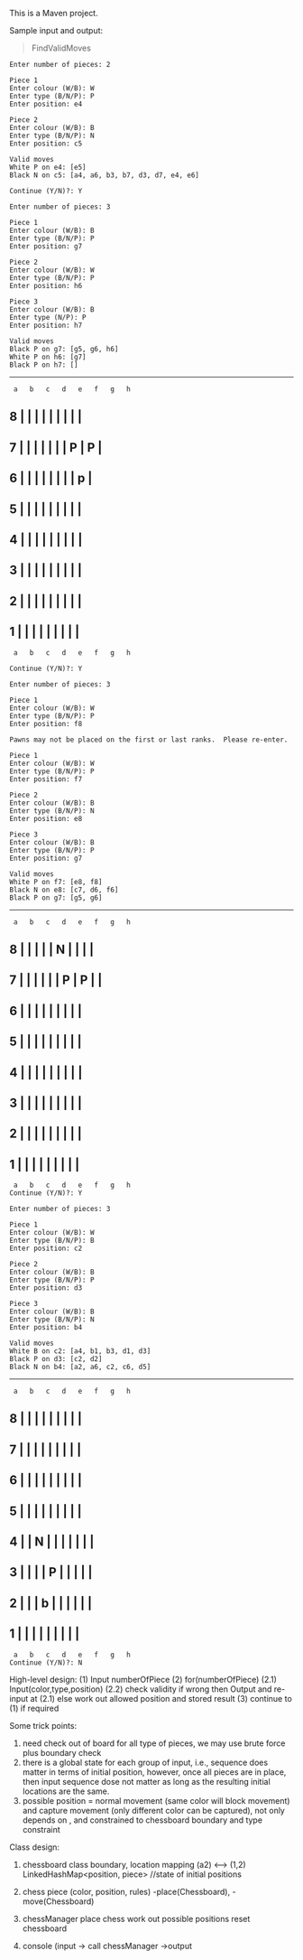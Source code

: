 This is a Maven project.

Sample input and output:

 > FindValidMoves

    Enter number of pieces: 2

    Piece 1
    Enter colour (W/B): W
    Enter type (B/N/P): P
    Enter position: e4

    Piece 2
    Enter colour (W/B): B
    Enter type (B/N/P): N
    Enter position: c5

    Valid moves
    White P on e4: [e5]
    Black N on c5: [a4, a6, b3, b7, d3, d7, e4, e6]

    Continue (Y/N)?: Y

    Enter number of pieces: 3

    Piece 1
    Enter colour (W/B): B
    Enter type (B/N/P): P
    Enter position: g7

    Piece 2
    Enter colour (W/B): W
    Enter type (B/N/P): P
    Enter position: h6

    Piece 3
    Enter colour (W/B): B
    Enter type (N/P): P
    Enter position: h7

    Valid moves
    Black P on g7: [g5, g6, h6]
    White P on h6: [g7]
    Black P on h7: []

   ---------------------------------
     a   b   c   d   e   f   g   h
 8 |   |   |   |   |   |   |   |   |
   ---------------------------------
 7 |   |   |   |   |   |   | P | P |
   ---------------------------------
 6 |   |   |   |   |   |   |   | p |
   ---------------------------------
 5 |   |   |   |   |   |   |   |   |
   ---------------------------------
 4 |   |   |   |   |   |   |   |   |
   ---------------------------------
 3 |   |   |   |   |   |   |   |   |
   ---------------------------------
 2 |   |   |   |   |   |   |   |   |
   ---------------------------------
 1 |   |   |   |   |   |   |   |   |
   ---------------------------------
     a   b   c   d   e   f   g   h

    Continue (Y/N)?: Y

    Enter number of pieces: 3

    Piece 1
    Enter colour (W/B): W
    Enter type (B/N/P): P
    Enter position: f8

    Pawns may not be placed on the first or last ranks.  Please re-enter.

    Piece 1
    Enter colour (W/B): W
    Enter type (B/N/P): P
    Enter position: f7

    Piece 2
    Enter colour (W/B): B
    Enter type (B/N/P): N
    Enter position: e8

    Piece 3
    Enter colour (W/B): B
    Enter type (B/N/P): P
    Enter position: g7

    Valid moves
    White P on f7: [e8, f8]
    Black N on e8: [c7, d6, f6]
    Black P on g7: [g5, g6]
   ---------------------------------
     a   b   c   d   e   f   g   h
 8 |   |   |   |   | N |   |   |   |
   ---------------------------------
 7 |   |   |   |   |   | P | P |   |
   ---------------------------------
 6 |   |   |   |   |   |   |   |   |
   ---------------------------------
 5 |   |   |   |   |   |   |   |   |
   ---------------------------------
 4 |   |   |   |   |   |   |   |   |
   ---------------------------------
 3 |   |   |   |   |   |   |   |   |
   ---------------------------------
 2 |   |   |   |   |   |   |   |   |
   ---------------------------------
 1 |   |   |   |   |   |   |   |   |
   ---------------------------------
     a   b   c   d   e   f   g   h
    Continue (Y/N)?: Y

    Enter number of pieces: 3

    Piece 1
    Enter colour (W/B): W
    Enter type (B/N/P): B
    Enter position: c2

    Piece 2
    Enter colour (W/B): B
    Enter type (B/N/P): P
    Enter position: d3

    Piece 3
    Enter colour (W/B): B
    Enter type (B/N/P): N
    Enter position: b4

    Valid moves
    White B on c2: [a4, b1, b3, d1, d3]
    Black P on d3: [c2, d2]
    Black N on b4: [a2, a6, c2, c6, d5]
   ---------------------------------
     a   b   c   d   e   f   g   h
 8 |   |   |   |   |   |   |   |   |
   ---------------------------------
 7 |   |   |   |   |   |   |   |   |
   ---------------------------------
 6 |   |   |   |   |   |   |   |   |
   ---------------------------------
 5 |   |   |   |   |   |   |   |   |
   ---------------------------------
 4 |   | N |   |   |   |   |   |   |
   ---------------------------------
 3 |   |   |   | P |   |   |   |   |
   ---------------------------------
 2 |   |   | b |   |   |   |   |   |
   ---------------------------------
 1 |   |   |   |   |   |   |   |   |
   ---------------------------------
     a   b   c   d   e   f   g   h
    Continue (Y/N)?: N








High-level design:
(1) Input numberOfPiece
(2) for(numberOfPiece)
 (2.1) Input(color,type,position)
 (2.2) check validity if wrong then Output and re-input at (2.1)
      else work out allowed position and stored result
(3) continue to (1) if required


Some trick points:
1. need check out of board for all type of pieces,
we may use brute force plus boundary check
2. there is a global state for each group of input,
i.e., sequence does matter in terms of initial position,
however, once all pieces are in place, then input sequence
dose not matter as long as the resulting initial locations
are the same.
3. possible position = normal movement (same color will block movement)
 and capture movement (only different color can be captured), not only depends on
, and constrained to chessboard boundary and type constraint

Class design:
1. chessboard class
   boundary, location mapping (a2) <--> (1,2)
   LinkedHashMap<position, piece> //state of initial positions
2. chess piece (color, position, rules)
   -place(Chessboard), -move(Chessboard)

3. chessManager
   place chess
   work out possible positions
   reset chessboard

4. console (input ->  call chessManager
->output


